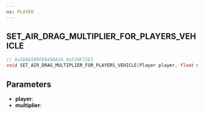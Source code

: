 ```yaml
---
ns: PLAYER
---
```

## SET_AIR_DRAG_MULTIPLIER_FOR_PLAYERS_VEHICLE

```c
// 0x5DA6500FE849DA16 0xF20F72E5
void SET_AIR_DRAG_MULTIPLIER_FOR_PLAYERS_VEHICLE(Player player, float multiplier);
```

## Parameters
* **player**:
* **multiplier**:
